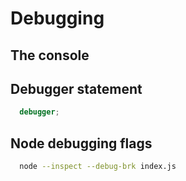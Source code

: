 # Debugging

## The console

## Debugger statement

```javascript
  debugger;
```

## Node debugging flags

```bash
  node --inspect --debug-brk index.js
```
